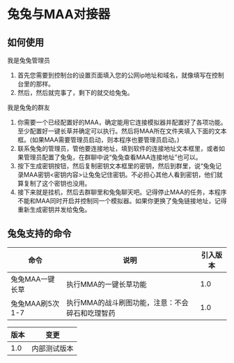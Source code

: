 # 兔兔与MAA对接器

## 如何使用

我是兔兔管理员

1. 首先您需要到控制台的设置页面填入您的公网ip地址和域名，就像填写在控制台里的那样。
2. 然后，然后就完事了，剩下的就交给兔兔。

我是兔兔的群友

1. 你需要一个已经配置好的MAA，确定能用它连接模拟器并配置好了各项功能。至少配置好一键长草并确定可以执行。然后将MAA所在文件夹填入下面的文本框。(如果MAA需要管理员启动，则本程序也要管理员启动。)
2. 联系兔兔的管理员，管他要连接地址，填到软件的连接地址文本框里，或者如果管理员配置了兔兔，在群聊中说“兔兔查看MAA连接地址”也可以。
3. 按下生成密钥按钮，然后复制密钥文本框里的密钥，然后到群里，说“兔兔记录MAA密钥<密钥内容>让兔兔记住密钥。不必担心其他人看到密钥，他们就算复制了这个密钥也没用。
4. 接下来就是挂机，然后去群聊里和兔兔聊天吧。记得停止MAA的任务，本程序不能和MAA同时开启并控制同一个模拟器。如果你更换了兔兔链接地址，记得重新生成密钥并发给兔兔。

## 兔兔支持的命令

|  命令   | 说明  | 引入版本  |
|  ----  | ----  | ----  | 
| 兔兔MAA一键长草  | 执行MMA的一键长草功能 | 1.0 |
| 兔兔MAA刷5次1-7 | 执行MMA的战斗刷图功能，注意：不会碎石和吃理智药 | 1.0 |

|  版本   | 变更  |
|  ----  | ----  |
| 1.0  | 内部测试版本 |